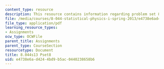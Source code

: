 ```yaml
---
content_type: resource
description: This resource contains information regarding problem set 8.
file: /media/courses/8-044-statistical-physics-i-spring-2013/e4738e6ad4244bd9b5ac0440238658b6_MIT8_044S13_ps8.pdf
file_type: application/pdf
learning_resource_types:
- Assignments
ocw_type: OCWFile
parent_title: Assignments
parent_type: CourseSection
resourcetype: Document
title: 8.044s13 Pset8
uid: e4738e6a-d424-4bd9-b5ac-0440238658b6
---
```

